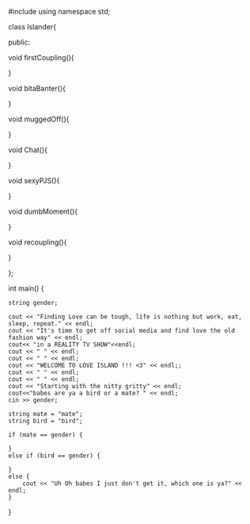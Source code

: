 #include <iostream>
  using namespace std;
  
  
  class Islander{
  
  public:
  
  void firstCoupling(){
  
  }
  
  void bitaBanter(){
  
  }
  
  void muggedOff(){
  
  }
  
  void Chat(){

  }
  
  void sexyPJS(){
  
  }
  
  void dumbMoment(){
  
  }
  
  void recoupling(){
  
  }
  
  
  };
  
  
 int main() {


	string gender;

	cout << "Finding Love can be tough, life is nothing but work, eat, sleep, repeat." << endl;
	cout << "It's time to get off social media and find love the old fashion way" << endl;
	cout<< "in a REALITY TV SHOW"<<endl;
	cout << " " << endl;
	cout << " " << endl;
	cout << "WELCOME TO LOVE ISLAND !!! <3" << endl;;
	cout << " " << endl;
	cout << " " << endl;
	cout << "Starting with the nitty gritty" << endl;
	cout<<"babes are ya a bird or a mate? " << endl;
	cin >> gender;

	string mate = "mate";
	string bird = "bird";

	if (mate == gender) {

	}
	else if (bird == gender) {

	}
	else {
		cout << "Uh Oh babes I just don't get it, which one is ya?" << endl;
	}
}
  
  
  
  
  
  
  
  
